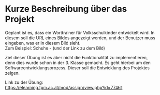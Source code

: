 # Kurze Beschreibung über das Projekt

Geplant ist es, dass ein Worttrainer 
für Volksschulkinder entwickelt wird. In diesem soll die
URL eines Bildes angezeigt werden, und der Benutzer muss 
eingeben, was er in diesem Bild sieht.  
Zum Beispiel: Schuhe - (und der Link zu dem Bild)

Ziel dieser Übung ist es aber nicht die Funktionalität
zu implementieren, denn dies wurde schon in der 3. Klasse gemacht.
Es geht hierbei um den Softwareentwicklungsprozess. Dieser
soll die Entwicklung des Projektes zeigen.

Link zu der Übung:  
https://elearning.tgm.ac.at/mod/assign/view.php?id=77461